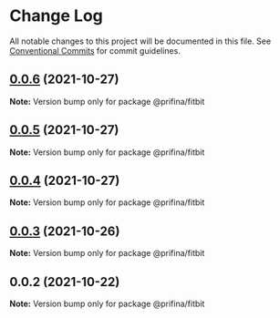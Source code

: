 # Change Log

All notable changes to this project will be documented in this file.
See [Conventional Commits](https://conventionalcommits.org) for commit guidelines.

## [0.0.6](https://prifina-admin/prifina/prifina-components/compare/@prifina/fitbit@0.0.5...@prifina/fitbit@0.0.6) (2021-10-27)

**Note:** Version bump only for package @prifina/fitbit





## [0.0.5](https://prifina-admin/prifina/prifina-components/compare/@prifina/fitbit@0.0.4...@prifina/fitbit@0.0.5) (2021-10-27)

**Note:** Version bump only for package @prifina/fitbit





## [0.0.4](https://prifina-admin/prifina/prifina-components/compare/@prifina/fitbit@0.0.3...@prifina/fitbit@0.0.4) (2021-10-27)

**Note:** Version bump only for package @prifina/fitbit





## [0.0.3](https://prifina-admin/prifina/prifina-components/compare/@prifina/fitbit@0.0.2...@prifina/fitbit@0.0.3) (2021-10-26)

**Note:** Version bump only for package @prifina/fitbit





## 0.0.2 (2021-10-22)

**Note:** Version bump only for package @prifina/fitbit
